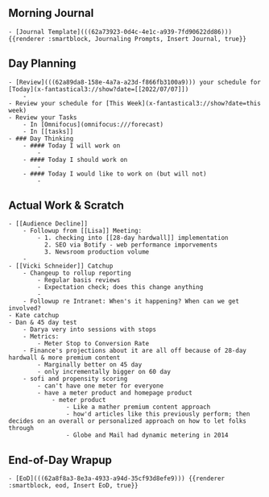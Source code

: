 ## Morning Journal
	- [Journal Template](((62a73923-0d4c-4e1c-a939-7fd90622dd86))) {{renderer :smartblock, Journaling Prompts, Insert Journal, true}}
## Day Planning
	- [Review](((62a89da8-158e-4a7a-a23d-f866fb3100a9))) your schedule for [Today](x-fantastical3://show?date=[[2022/07/07]])
		-
	- Review your schedule for [This Week](x-fantastical3://show?date=this week)
	- Review your Tasks
		- In [Omnifocus](omnifocus:///forecast)
		- In [[tasks]]
	- ### Day Thinking
		- #### Today I will work on
			-
		- #### Today I should work on
			-
		- #### Today I would like to work on (but will not)
			-
## Actual Work & Scratch
	- [[Audience Decline]]
		- Followup from [[Lisa]] Meeting:
			- 1. checking into [[28-day hardwall]] implementation
			  2. SEO via Botify - web performance imporvements
			  3. Newsroom production volume
		-
	- [[Vicki Schneider]] Catchup
		- Changeup to rollup reporting
			- Regular basis reviews
			- Expectation check; does this change anything
			-
		- Followup re Intranet: When's it happening? When can we get involved?
	- Kate catchup
	- Dan & 45 day test
		- Darya very into sessions with stops
		- Metrics:
			- Meter Stop to Conversion Rate
		- Finance's projections about it are all off because of 28-day hardwall & more premium content
			- Marginally better on 45 day
			- only incrementally bigger on 60 day
		- sofi and propensity scoring
			- can't have one meter for everyone
			- have a meter product and homepage product
				- meter product
					- Like a mather premium content approach
					- how'd articles like this previously perform; then decides on an overall or personalized approach on how to let folks through
					- Globe and Mail had dynamic metering in 2014
## End-of-Day Wrapup
	- [EoD](((62a8f8a3-8e3a-4933-a94d-35cf93d8efe9))) {{renderer :smartblock, eod, Insert EoD, true}}